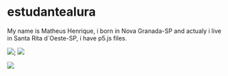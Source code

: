 # estudantealura
My name is Matheus Henrique, i born in Nova Granada-SP and actualy i live in Santa Rita d´Oeste-SP, i have p5.js files.

![](https://media.tenor.com/DFV3AwjrN98AAAAM/fastest-lap-max-verstappen.gif); ![](https://media.tenor.com/K8qKVUoLXroAAAAM/sergio-perez.gif)

![](https://media.giphy.com/media/Y0nQq5cExsoHbr00Gn/giphy.gif)
